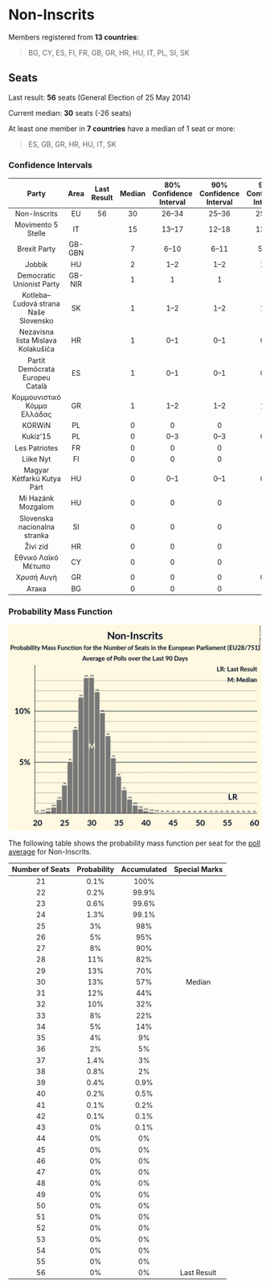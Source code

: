 # Non-Inscrits

Members registered from **13 countries**:

> BG, CY, ES, FI, FR, GB, GR, HR, HU, IT, PL, SI, SK

## Seats

Last result: **56** seats (General Election of 25 May 2014)

Current median: **30** seats (-26 seats)

At least one member in **7 countries** have a median of 1 seat or more:

> ES, GB, GR, HR, HU, IT, SK

### Confidence Intervals

| Party | Area | Last Result | Median | 80% Confidence Interval | 90% Confidence Interval | 95% Confidence Interval | 99% Confidence Interval |
|:-----:|:----:|:-----------:|:------:|:-----------------------:|:-----------------------:|:-----------------------:|:-----------------------:|
| Non-Inscrits | EU | 56 | 30 | 26–34 | 25–36 | 25–37 | 23–39 |
| Movimento 5 Stelle | IT | | 15 | 13–17 | 12–18 | 12–19 | 11–20 |
| Brexit Party | GB-GBN | | 7 | 6–10 | 6–11 | 5–12 | 2–14 |
| Jobbik | HU | | 2 | 1–2 | 1–2 | 1–2 | 1–2 |
| Democratic Unionist Party | GB-NIR | | 1 | 1 | 1 | 1 | 1 |
| Kotleba–Ľudová strana Naše Slovensko | SK | | 1 | 1–2 | 1–2 | 1–2 | 1–2 |
| Nezavisna lista Mislava Kolakušića | HR | | 1 | 0–1 | 0–1 | 0–1 | 0–1 |
| Partit Demòcrata Europeu Català | ES | | 1 | 0–1 | 0–1 | 0–1 | 0–2 |
| Κομμουνιστικό Κόμμα Ελλάδας | GR | | 1 | 1–2 | 1–2 | 1–2 | 1–2 |
| KORWiN | PL | | 0 | 0 | 0 | 0 | 0–3 |
| Kukiz’15 | PL | | 0 | 0–3 | 0–3 | 0–4 | 0–4 |
| Les Patriotes | FR | | 0 | 0 | 0 | 0 | 0 |
| Liike Nyt | FI | | 0 | 0 | 0 | 0 | 0 |
| Magyar Kétfarkú Kutya Párt | HU | | 0 | 0–1 | 0–1 | 0–1 | 0–1 |
| Mi Hazánk Mozgalom | HU | | 0 | 0 | 0 | 0 | 0–1 |
| Slovenska nacionalna stranka | SI | | 0 | 0 | 0 | 0 | 0 |
| Živi zid | HR | | 0 | 0 | 0 | 0 | 0–1 |
| Εθνικό Λαϊκό Μέτωπο | CY | | 0 | 0 | 0 | 0 | 0 |
| Χρυσή Αυγή | GR | | 0 | 0 | 0 | 0–1 | 0–1 |
| Атака | BG | | 0 | 0 | 0 | 0 | 0 |

### Probability Mass Function

![Graph with seats probability mass function not yet produced](average-2019-10-31-seats-pmf-non-inscrits.png "Seats Probability Mass Function")

The following table shows the probability mass function per seat for the [poll average](average-2019-10-31.html) for Non-Inscrits.

| Number of Seats | Probability | Accumulated | Special Marks |
|:---------------:|:-----------:|:-----------:|:-------------:|
| 21 | 0.1% | 100% |  |
| 22 | 0.2% | 99.9% |  |
| 23 | 0.6% | 99.6% |  |
| 24 | 1.3% | 99.1% |  |
| 25 | 3% | 98% |  |
| 26 | 5% | 95% |  |
| 27 | 8% | 90% |  |
| 28 | 11% | 82% |  |
| 29 | 13% | 70% |  |
| 30 | 13% | 57% | Median |
| 31 | 12% | 44% |  |
| 32 | 10% | 32% |  |
| 33 | 8% | 22% |  |
| 34 | 5% | 14% |  |
| 35 | 4% | 9% |  |
| 36 | 2% | 5% |  |
| 37 | 1.4% | 3% |  |
| 38 | 0.8% | 2% |  |
| 39 | 0.4% | 0.9% |  |
| 40 | 0.2% | 0.5% |  |
| 41 | 0.1% | 0.2% |  |
| 42 | 0.1% | 0.1% |  |
| 43 | 0% | 0.1% |  |
| 44 | 0% | 0% |  |
| 45 | 0% | 0% |  |
| 46 | 0% | 0% |  |
| 47 | 0% | 0% |  |
| 48 | 0% | 0% |  |
| 49 | 0% | 0% |  |
| 50 | 0% | 0% |  |
| 51 | 0% | 0% |  |
| 52 | 0% | 0% |  |
| 53 | 0% | 0% |  |
| 54 | 0% | 0% |  |
| 55 | 0% | 0% |  |
| 56 | 0% | 0% | Last Result |


